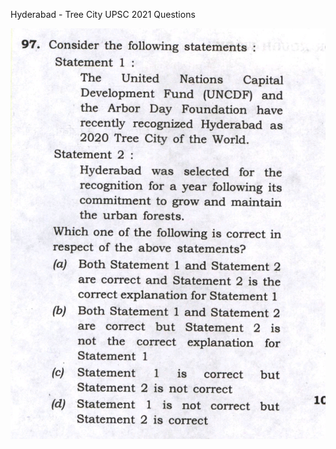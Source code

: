 Hyderabad - Tree City UPSC 2021 Questions

![](../../files/78c85f97-3738-4614-9fa5-2b739812efbd.jpg)